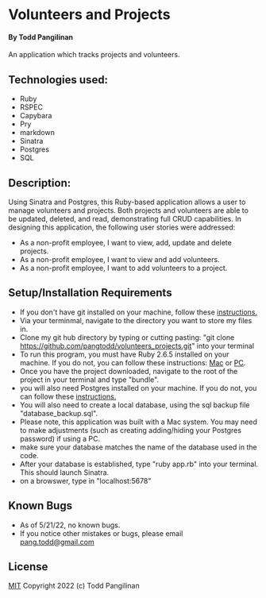 # Volunteers and Projects

#### By Todd Pangilinan

An application which tracks projects and volunteers.

## Technologies used:

* Ruby
* RSPEC
* Capybara
* Pry
* markdown
* Sinatra
* Postgres
* SQL


## Description:
Using Sinatra and Postgres, this Ruby-based application allows a user to manage volunteers and projects. Both projects and volunteers are able to be updated, deleted, and read, demonstrating full CRUD capabilities. In designing this application, the following user stories were addressed:

* As a non-profit employee, I want to view, add, update and delete projects.
* As a non-profit employee, I want to view and add volunteers.
* As a non-profit employee, I want to add volunteers to a project.


## Setup/Installation Requirements

* If you don't have git installed on your machine, follow these [instructions.](https://www.learnhowtoprogram.com/introduction-to-programming/getting-started-with-intro-to-programming/git-and-github)
* Via your terminmal, navigate to the directory you want to store my files in.
* Clone my git hub directory by typing or cutting pasting: "git clone https://github.com/pangtodd/volunteers_projects.git" into your terminal
* To run this program, you must have Ruby 2.6.5 installed on your machine. If you do not, you can follow these instructions: [Mac](https://www.learnhowtoprogram.com/ruby-and-rails-part-time/getting-started-with-ruby/installing-ruby-on-mac) or [PC](https://www.learnhowtoprogram.com/ruby-and-rails-part-time/getting-started-with-ruby/installing-ruby-on-windows).
* Once you have the project downloaded, navigate to the root of the project in your terminal and type "bundle".
* you will also need Postgres installed on your machine. If you do not, you can follow these [instructions.](https://www.learnhowtoprogram.com/ruby-and-rails-part-time/getting-started-with-ruby/installing-postgres) 
* You will also need to create a local database, using the sql backup file "database_backup.sql".
* Please note, this application was built with a Mac system. You may need to make adjustments (such as creating adding/hiding your Postgres password) if using a PC.
* make sure your database matches the name of the database used in the code.
* After your database is established, type "ruby app.rb" into your terminal. This should launch Sinatra.
* on a browswer, type in "localhost:5678"

## Known Bugs

* As of 5/21/22, no known bugs.
* If you notice other mistakes or bugs, please email pang.todd@gmail.com

## License

[MIT](https://opensource.org/licenses/MIT)
Copyright 2022 (c) Todd Pangilinan 